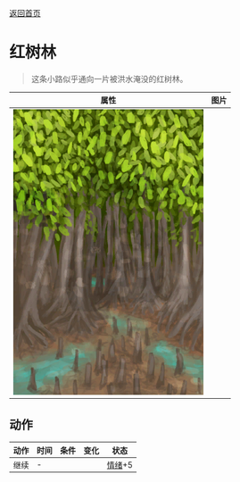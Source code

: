 [返回首页](index.md)  
# 红树林  
> 这条小路似乎通向一片被洪水淹没的红树林。  
  
  属性  |   图片   
 ----  |  ----:   
   |  ![](Sprite/Mangroves.png)   
  
## 动作  
动作  |  时间  |  条件  |  变化  |  状态  
----  |  ----  |  ----  |  ----  |  ----  
继续  |  -  |    |    |  [情绪](Morale.md)+5  
